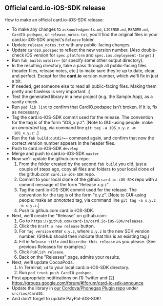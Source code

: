 Official card.io-iOS-SDK release
--------------------------------

How to make an official card.io-iOS-SDK release:

* To make any changes to `acknowledgments.md`, `LICENSE.md`, `README.md`, `CardIO.podspec`, or `release_notes.txt`, you'll find the original files in your card.io-iOS-SDK project's `Release` folder.
* Update `release_notes.txt` with any public-facing changes.
* Update `CardIO.podspec` to reflect the new version number. (Also double-check iOS version for `spec.platform` and `spec.ios.deployment-target`.)
* Run `fab build:outdir=~` (or specify some other output directory).
* In the resulting directory, take a pass through all public-facing files (header files, release notes, etc.) to make sure they're up to date, clear, and perfect. Except for the **card.io** version number, which we'll fix in just a bit.
* If needed, get someone else to read all public-facing files. Making them pretty and flawless is very important. :)
* Test the generated library in a new project (e.g. the Sample App), as a sanity check.
* Run `pod lib lint` to confirm that CardIO.podspec isn't broken. If it is, fix as necessary.
* Tag the card.io-iOS-SDK commit used for the release. The convention for the tag is of the form "iOS_x.y.z".
    [Note to GUI-using people: make an *annotated* tag, via command line `git tag -a iOS_x.y.z -m 'iOS_x.y.z'`.]
* Run the `fab build:outdir=~` command again, and confirm that now the correct version number appears in the header files.
* Push to card.io-iOS-SDK `develop`
* Merge and push to card.io-iOS-SDK `master`
* Now we'll update the github.com repo:
  1. From the folder created by the second `fab build` you did, just a couple of steps ago, copy all files and folders to your local clone of the github.com `card.io-iOS-SDK` repo.
  2. Commit to your local clone of the github `card.io-iOS-SDK` repo with a commit message of the form "Release x.y.z".
  3. Tag the card.io-iOS-SDK commit used for the release. The convention for the tag is of the form "x.y.z".
    [Note to GUI-using people: make an *annotated* tag, via command line `git tag -a x.y.z -m x.y.z`.]
  4. Push to github.com card.io-iOS-SDK.
* Next, we'll create the "Release" on github.com:
  1. Go to `https://github.com/card-io/card.io-iOS-SDK/releases`.
  2. Click the `Draft a new release` button.
  3. For `Tag version` enter `x.y.z`, where `x.y.z` is the new SDK version number. (GitHub should then indicate that this is an existing tag.)
  4. Fill in `Release title` and `Describe this release` as you please. (See previous Releases for examples.)
  5. Click `Publish release`.
  6. Back on the "Releases" page, admire your results.
* Next, we'll update CocoaPods.
  1. In Terminal, `cd` to your local card.io-iOS-SDK directory.
  2. Run `pod trunk push CardIO.podspec`.
* Post appropriate notifications on (1) Twitter and (2) https://groups.google.com/forum/#!forum/card-io-sdk-announce
* Update the library in [our Cordova/Phonegap Plugin repo](https://github.com/card-io/card.io-iOS-SDK-PhoneGap) under `src/ios/CardIO`.
* And don't forget to update PayPal-iOS-SDK!
